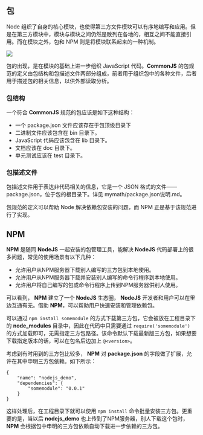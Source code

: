 ## 包 ##

Node 组织了自身的核心模块，也使得第三方文件模块可以有序地编写和应用。但是在第三方模块中，模块与模块之间仍然是散列在各地的，相互之间不能直接引用。而在模块之外，包和 NPM 则是将模块联系起来的一种机制。

![](http://imgsrc.baidu.com/forum/w%3D580/sign=1f88bb075443fbf2c52ca62b807fca1e/651b6d3d269759eee4b9fec4b5fb43166c22df32.jpg)

包的出现，是在模块的基础上进一步组织 JavaScript 代码。**CommonJS** 的包规范的定义由包结构和包描述文件两部分组成，前者用于组织包中的各种文件，后者用于描述包的相关信息，以供外部读取分析。

### 包结构

一个符合 **CommonJS** 规范的包应该是如下这种结构：

 * 一个 package.json 文件应该存在于包顶级目录下 
 * 二进制文件应该包含在 bin 目录下。 
 * JavaScript 代码应该包含在 lib 目录下。 
 * 文档应该在 doc 目录下。 
 * 单元测试应该在 test 目录下。 

### 包描述文件

包描述文件用于表达非代码相关的信息，它是一个 JSON 格式的文件——package.json，位于包的根目录下。详见 mymath/package.json说明.md。

包规范的定义可以帮助 Node 解决依赖包安装的问题，而 NPM 正是基于该规范进行了实现。


## NPM ##

**NPM** 是随同 **NodeJS** 一起安装的包管理工具，能解决 **NodeJS** 代码部署上的很多问题，常见的使用场景有以下几种：

 * 允许用户从NPM服务器下载别人编写的三方包到本地使用。
 * 允许用户从NPM服务器下载并安装别人编写的命令行程序到本地使用。
 * 允许用户将自己编写的包或命令行程序上传到NPM服务器供别人使用。

可以看到， **NPM** 建立了一个 **NodeJS** 生态圈， **NodeJS** 开发者和用户可以在里边互通有无。借助 **NPM**，可以帮助用户快速安装和管理依赖包。

可以通过 `npm install somemodule` 的方式下载第三方包，它会被放在工程目录下的 **node_modules** 目录中，因此在代码中只需要通过 `require('somemodule')` 的方式加载即可，无需指定三方包路径。该命令默认下载最新版三方包，如果想要下载指定版本的话，可以在包名后边加上 `@<version>`。

考虑到有时用到的三方包比较多， **NPM** 对 **package.json** 的字段做了扩展，允许在其中申明三方包依赖。如下所示：

    {
    	"name": "nodejs_demo",
    	"dependencies": {
       	 	"somemodule": "0.0.1"
    	}
	}


这样处理后，在工程目录下就可以使用 `npm install` 命令批量安装三方包。更重要的是，当以后 **nodejs_demo** 也上传到了NPM服务器，别人下载这个包时， **NPM** 会根据包中申明的三方包依赖自动下载进一步依赖的三方包。
